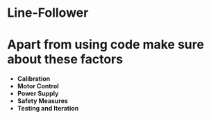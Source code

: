 # Line-Follower
# Apart from using code make sure about these factors
- **Calibration**
- **Motor Control**
- **Power Supply**
- **Safety Measures**
- **Testing and Iteration**
